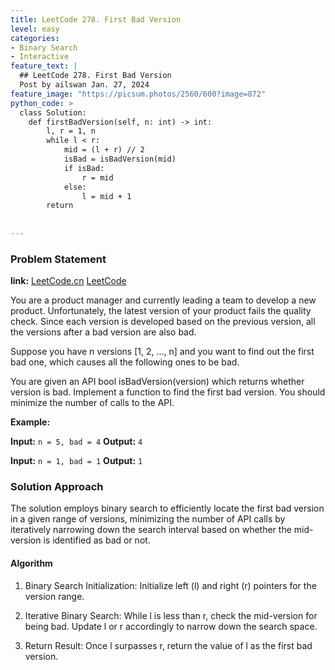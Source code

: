 ```yaml
---
title: LeetCode 278. First Bad Version
level: easy
categories:
- Binary Search
- Interactive
feature_text: |
  ## LeetCode 278. First Bad Version
  Post by ailswan Jan. 27, 2024
feature_image: "https://picsum.photos/2560/600?image=872"
python_code: >
  class Solution:
    def firstBadVersion(self, n: int) -> int:
        l, r = 1, n
        while l < r:
            mid = (l + r) // 2
            isBad = isBadVersion(mid)
            if isBad:
                r = mid
            else:
                l = mid + 1
        return
      
         
---
```


### Problem Statement
**link:**
[LeetCode.cn](https://leetcode.cn/problems/first-bad-version/)
[LeetCode](https://leetcode.com/problems/first-bad-version/)

You are a product manager and currently leading a team to develop a new product. Unfortunately, the latest version of your product fails the quality check. Since each version is developed based on the previous version, all the versions after a bad version are also bad.

Suppose you have n versions [1, 2, ..., n] and you want to find out the first bad one, which causes all the following ones to be bad.

You are given an API bool isBadVersion(version) which returns whether version is bad. Implement a function to find the first bad version. You should minimize the number of calls to the API.

 
**Example:**

**Input:** `n = 5, bad = 4`
**Output:** `4`
 
**Input:** `n = 1, bad = 1`
**Output:** `1`

### Solution Approach
The solution employs binary search to efficiently locate the first bad version in a given range of versions, minimizing the number of API calls by iteratively narrowing down the search interval based on whether the mid-version is identified as bad or not.

#### Algorithm
1. Binary Search Initialization: Initialize left (l) and right (r) pointers for the version range.

2. Iterative Binary Search: While l is less than r, check the mid-version for being bad. Update l or r accordingly to narrow down the search space.

3. Return Result: Once l surpasses r, return the value of l as the first bad version. 